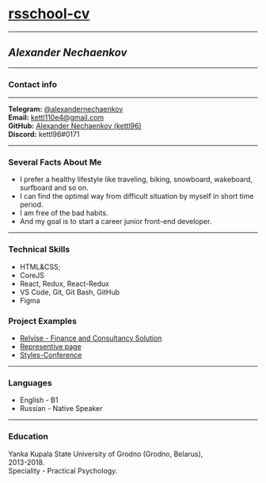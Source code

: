# [rsschool-cv](https://github.com/kettl96/rsschool-cv/tree/main)
***
## ***Alexander Nechaenkov***
***
### **Contact info**
***
**Telegram:** [@alexandernechaenkov](https://t.me/alexandernechaenkov)<br>
**Email:** [kettl110e4@gmail.com](mailto:kettl110e4@gmail.com)<br>
**GitHub:** [Alexander Nechaenkov (kettl96)](https://github.com/kettl96)<br>
**Discord:** kettl96#0171


***


### **Several Facts About Me**
- I prefer a healthy lifestyle like traveling, biking, snowboard, wakeboard, surfboard and so on.
- I can find the optimal way from difficult situation by myself in short time period.
- I am free of the bad habits.
- And my goal is to start a career junior front-end developer.


***


### **Technical Skills**


- HTML&CSS;
- CoreJS
- React, Redux, React-Redux
- VS Code, Git, Git Bash, GitHub
- Figma


### **Project Examples**
- [Relvise - Finance and Consultancy Solution](https://kettl96.github.io/Relvise/)
- [Representive page](https://kettl96.github.io/Hello_world/)
- [Styles-Conference](https://kettl96.github.io/Styles-Conference/)


***


### **Languages**
- English - B1
- Russian - Native Speaker


***


### **Education**

Yanka Kupala State University of Grodno (Grodno, Belarus),<br> 2013-2018.<br> 
Speciality - Practical Psychology.